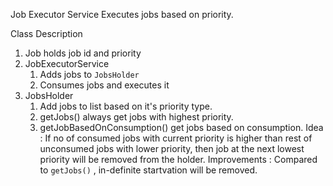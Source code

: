 Job Executor Service
    Executes jobs based on priority.

Class Description
1. Job
    holds job id and priority
2. JobExecutorService
   1. Adds jobs to `JobsHolder`
   2. Consumes jobs and executes it
3. JobsHolder
    1. Add jobs to list based on it's priority type.
    2. getJobs() always get jobs with highest priority.
    3. getJobBasedOnConsumption() get jobs based on consumption.
       Idea : If no of consumed jobs with current priority is higher than rest of unconsumed jobs with lower priority, then job at the next lowest priority will be removed from the holder.
       Improvements : Compared to `getJobs()` , in-definite startvation will be removed. 